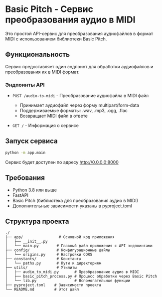 # Basic Pitch - Сервис преобразования аудио в MIDI

Это простой API-сервис для преобразования аудиофайлов в формат MIDI с использованием библиотеки Basic Pitch.

## Функциональность

Сервис предоставляет один эндпоинт для обработки аудиофайлов и преобразования их в MIDI формат.

### Эндпоинты API

- `POST /audio-to-midi` - Преобразование аудиофайла в MIDI файл
  - Принимает аудиофайл через форму multipart/form-data
  - Поддерживаемые форматы: .wav, .mp3, .ogg, .flac
  - Возвращает MIDI файл в ответе

- `GET /` - Информация о сервисе

## Запуск сервиса

```bash
python -m app.main
```

Сервис будет доступен по адресу http://0.0.0.0:8000

## Требования

- Python 3.8 или выше
- FastAPI
- Basic Pitch (библиотека для преобразования аудио в MIDI)
- Дополнительные зависимости указаны в pyproject.toml

## Структура проекта

```
./
├── app/                # Основной код приложения
│   ├── __init__.py
│   └── main.py        # Главный файл приложения с API эндпоинтами
├── config/            # Конфигурационные файлы
│   └── origins.py     # Настройки CORS
├── constants/         # Константы
│   └── paths.py       # Пути к директориям
├── utils/             # Утилиты
│   ├── audio_to_midi.py       # Преобразование аудио в MIDI
│   ├── basic_pitch_process.py # Процесс обработки через Basic Pitch
│   └── lib.py                 # Вспомогательные функции
├── pyproject.toml    # Зависимости проекта
└── README.md         # Этот файл
```
